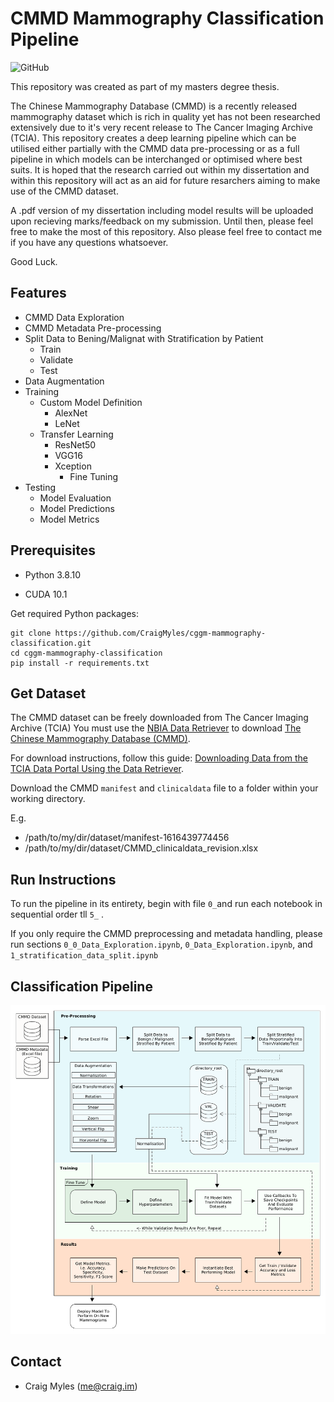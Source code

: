 # CMMD Mammography Classification Pipeline

![GitHub](https://img.shields.io/github/license/craigmyles/cggm-mammography-classification)

This repository was created as part of my masters degree thesis. 

The Chinese Mammography Database (CMMD) is a recently released mammography dataset which is rich in quality yet has not been researched extensively due to it's very recent release to The Cancer Imaging Archive (TCIA). This repository creates a deep learning pipeline which can be utilised either partially with the CMMD data pre-processing or as a full pipeline in which models can be interchanged or optimised where best suits. It is hoped that the research carried out within my dissertation and within this repository will act as an aid for future resarchers aiming to make use of the CMMD dataset. 

A .pdf version of my dissertation including model results will be uploaded upon recieving marks/feedback on my submission. Until then, please feel free to make the most of this repository. Also please feel free to contact me if you have any questions whatsoever.

Good Luck.

<hline>

## Features

- CMMD Data Exploration
- CMMD Metadata Pre-processing
- Split Data to Bening/Malignat with Stratification by Patient
    - Train
    - Validate
    - Test
- Data Augmentation
- Training
  - Custom Model Definition
    - AlexNet
    - LeNet
  - Transfer Learning
    - ResNet50
    - VGG16
    - Xception
      - Fine Tuning
- Testing
  - Model Evaluation
  - Model Predictions
  - Model Metrics


## Prerequisites

- Python 3.8.10

- CUDA 10.1

Get required Python packages:
```
git clone https://github.com/CraigMyles/cggm-mammography-classification.git
cd cggm-mammography-classification
pip install -r requirements.txt
```

## Get Dataset
The CMMD dataset can be freely downloaded from The Cancer Imaging Archive (TCIA)
You must use the [NBIA Data Retriever](https://wiki.cancerimagingarchive.net/display/NBIA/Downloading+TCIA+Images) to download [The Chinese Mammography Database (CMMD)](https://wiki.cancerimagingarchive.net/pages/viewpage.action?pageId=70230508). 

For download instructions, follow this guide: [Downloading Data from the TCIA Data Portal Using the Data Retriever](https://www.youtube.com/watch?v=NO48XtdHTic).

Download the CMMD ``manifest`` and ``clinicaldata`` file to a folder within your working directory.

E.g.
- /path/to/my/dir/dataset/manifest-1616439774456
- /path/to/my/dir/dataset/CMMD_clinicaldata_revision.xlsx


## Run Instructions

To run the pipeline in its entirety, begin with file ``0_``and run each notebook in sequential order tll ``5_`` . 

If you only require the CMMD preprocessing and metadata handling, please run sections `0_0_Data_Exploration.ipynb`,  ``0_Data_Exploration.ipynb``, and ``1_stratification_data_split.ipynb``


## Classification Pipeline

![pipeline](./imgs/pipeline.png)

<hline>
    
## Contact 
* Craig Myles (me@craig.im)
